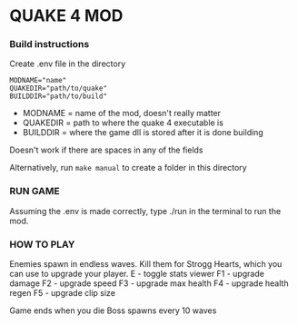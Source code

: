 # QUAKE 4 MOD

### Build instructions

Create .env file in the directory
```
MODNAME="name"
QUAKEDIR="path/to/quake"
BUILDDIR="path/to/build"
```
- MODNAME = name of the mod, doesn't really matter
- QUAKEDIR = path to where the quake 4 executable is
- BUILDDIR = where the game dll is stored after it is done building

Doesn't work if there are spaces in any of the fields

Alternatively, run `make manual` to create a folder in this directory

  ### RUN GAME

  Assuming the .env is made correctly, type ./run in the terminal to run the mod.

  ### HOW TO PLAY

  Enemies spawn in endless waves.
  Kill them for Strogg Hearts, which you can use to upgrade your player.
  E - toggle stats viewer
  F1 - upgrade damage
  F2 - upgrade speed
  F3 - upgrade max health
  F4 - upgrade health regen
  F5 - upgrade clip size

  Game ends when you die
  Boss spawns every 10 waves
